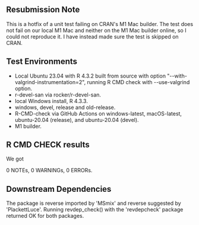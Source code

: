 ## Resubmission Note

This is a hotfix of a unit test failing on CRAN's M1 Mac builder. The test does not fail on our local M1 Mac and neither on the M1 Mac builder online, so I could not reproduce it. I have instead made sure the test is skipped on CRAN.


## Test Environments

* Local Ubuntu 23.04 with R 4.3.2 built from source with option "--with-valgrind-instrumentation=2", running R CMD check with --use-valgrind option.
* r-devel-san via rocker/r-devel-san.
* local Windows install, R 4.3.3.
* windows, devel, release and old-release.
* R-CMD-check via GitHub Actions on windows-latest, macOS-latest, ubuntu-20.04 (release), and ubuntu-20.04 (devel).
* M1 builder.

## R CMD CHECK results

We got 

0 NOTEs, 0 WARNINGs, 0 ERRORs.


## Downstream Dependencies

The package is reverse imported by 'MSmix' and reverse suggested by 'PlackettLuce'. Running revdep_check() with the 'revdepcheck' package returned OK for both packages.
